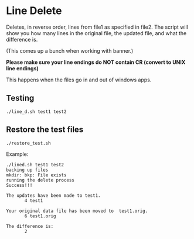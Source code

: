 # Line Delete

Deletes, in reverse order, lines from file1 as specified in file2. The script will show you how many lines in the original file, the updated file, and what the difference is.

(This comes up a bunch when working with banner.)

**Please make sure your line endings do NOT contain CR (convert to UNIX line endings)** 

This happens when the files go in and out of windows apps.

## Testing

    ./line_d.sh test1 test2

## Restore the test files

    ./restore_test.sh

Example:

    ./lined.sh test1 test2
    backing up files
    mkdir: bkp: File exists
    running the delete process
    Success!!!

    The updates have been made to test1.
           4 test1

    Your original data file has been moved to  test1.orig.
           6 test1.orig

    The difference is:
           2

